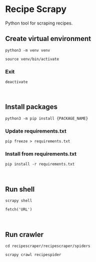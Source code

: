 # Recipe Scrapy

Python tool for scraping recipes.

## Create virtual environment

```shell
python3 -m venv venv
```

```shell
source venv/bin/activate
```

### Exit

```shell
deactivate
```

<br />

## Install packages

```shell
python3 -m pip install {PACKAGE_NAME}
```

### Update requirements.txt

```shell
pip freeze > requirements.txt
```

### Install from requirements.txt

```shell
pip install -r requirements.txt
```

<br />

## Run shell

```shell
scrapy shell
```

```shell
fetch('URL')
```

<br />

## Run crawler

```shell
cd recipescraper/recipescraper/spiders
```

```shell
scrapy crawl recipespider
```
